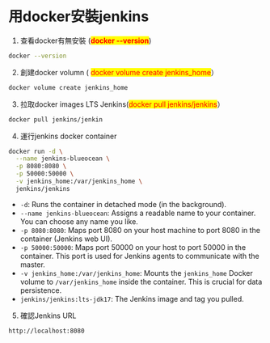 # 用docker安裝jenkins

1. 查看docker有無安裝  (<mark style="color:red;">**docker --version**</mark>)

```bash
docker --version
```

2. 創建docker volumn ( <mark style="color:red;">docker volume create jenkins\_home</mark>）

```bash
docker volume create jenkins_home
```

3. 拉取docker images  LTS Jenkins(<mark style="color:red;">docker pull jenkins/jenkins</mark>）

```bash
docker pull jenkins/jenkin
```

4. 運行jenkins docker container

```bash
docker run -d \
  --name jenkins-blueocean \
  -p 8080:8080 \
  -p 50000:50000 \
  -v jenkins_home:/var/jenkins_home \
  jenkins/jenkins
```

* `-d`: Runs the container in detached mode (in the background).
* `--name jenkins-blueocean`: Assigns a readable name to your container. You can choose any name you like.
* `-p 8080:8080`: Maps port 8080 on your host machine to port 8080 in the container (Jenkins web UI).
* `-p 50000:50000`: Maps port 50000 on your host to port 50000 in the container. This port is used for Jenkins agents to communicate with the master.
* `-v jenkins_home:/var/jenkins_home`: Mounts the `jenkins_home` Docker volume to `/var/jenkins_home` inside the container. This is crucial for data persistence.
* `jenkins/jenkins:lts-jdk17`: The Jenkins image and tag you pulled.

5. 確認Jenkins URL

```
http://localhost:8080
```

